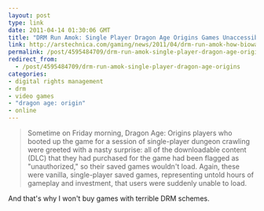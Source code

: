 ```yaml
---
layout: post
type: link
date: 2011-04-14 01:30:06 GMT
title: "DRM Run Amok: Single Player Dragon Age Origins Games Unaccessible"
link: http://arstechnica.com/gaming/news/2011/04/drm-run-amok-how-bioware-and-ea-are-screwing-users-right-now.ars
permalink: /post/4595484709/drm-run-amok-single-player-dragon-age-origins
redirect_from: 
  - /post/4595484709/drm-run-amok-single-player-dragon-age-origins
categories:
- digital rights management
- drm
- video games
- "dragon age: origin"
- online
---
```

<blockquote>Sometime on Friday morning, Dragon Age: Origins players who booted up the game for a session of single-player dungeon crawling were greeted with a nasty surprise: all of the downloadable content (DLC) that they had purchased for the game had been flagged as "unauthorized," so their saved games wouldn't load. Again, these were vanilla, single-player saved games, representing untold hours of gameplay and investment, that users were suddenly unable to load.</blockquote>
And that's why I won't buy games with terrible DRM schemes.